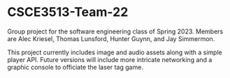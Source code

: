# CSCE3513-Team-22
Group project for the software engineering class of Spring 2023. Members are Alec Kriesel, Thomas Lunsford, Hunter Guynn, and Jay Simmermon.


This project currently includes image and audio assets along with a simple player API.
Future versions will include more intricate networking and a graphic console to officiate the laser tag game.

